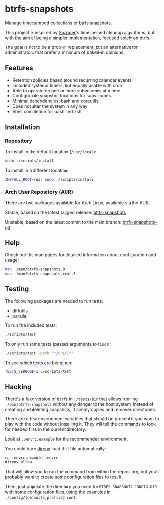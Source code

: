 # btrfs-snapshots

Manage timestamped collections of btrfs snapshots.

This project is inspired by [Snapper][snapper]'s timeline and cleanup
algorithms, but with the aim of being a simpler implementation,
focused solely on btrfs.

The goal is not to be a drop-in replacement, but an alternative for
administrators that prefer a minimum of baked-in opinions.

## Features

- Retention policies based around recurring calendar events
- Included systemd timers, but equally usable with cron
- Able to operate on one or more subvolumes at a time
- Configurable snapshot locations for subvolumes
- Minimal dependencies: bash and coreutils
- Does not alter the system in any way
- Shell completion for bash and zsh

## Installation

### Repository

To install in the default location (`/usr/local`):

```sh
sudo ./scripts/install
```

To install in a different location:

```sh
INSTALL_ROOT=/usr sudo ./scripts/install
```

### Arch User Repository (AUR)

There are two packages available for Arch Linux, available via the
AUR.

Stable, based on the latest tagged release:
[btrfs-snapshots][aur]

Unstable, based on the latest commit to the main branch:
[btrfs-snapshots-git][aur-git]

## Help

Check out the man pages for detailed information about configuration and usage:

```sh
man ./man/btrfs-snapshots.8
man ./man/btrfs-snapshots.conf.5
```

## Testing

The following packages are needed to run tests:

- diffutils
- parallel

To run the included tests:

```sh
./scripts/test
```

To only run some tests (passes arguments to `find`):

```sh
./scripts/test -path "*/unit/*"
```

To see which tests are being run:

```sh
TESTS_VERBOSE=1 ./scripts/test
```

## Hacking

There's a fake version of `btrfs` in `./tests/bin` that allows running
`./bin/btrfs-snapshots` without any danger to the host system. Instead
of creating and deleting snapshots, it simply copies and removes
directories.

There are a few environment variables that should be present if you
want to play with the code without installing it. They will tell the
commands to look for needed files in the current directory.

Look at `./envrc.example` for the recommended environment.

You could have [direnv][direnv] load that file automatically:

```sh
cp .envrc.example .envrc
direnv allow
```

That will allow you to run the command from within the repository, but
you'll probably want to create some configuration files to test it.

Then, just populate the directory you used for
`BTRFS_SNAPSHOTS_CONFIG_DIR` with some configuration files, using the
examples in `./config/{defaults,profile}.conf`.

[snapper]: http://snapper.io/
[direnv]: https://direnv.net/
[aur]: https://aur.archlinux.org/packages/btrfs-snapshots/
[aur-git]: https://aur.archlinux.org/packages/btrfs-snapshots-git/
